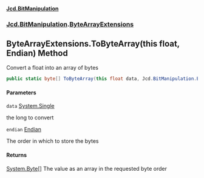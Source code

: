 #### [Jcd.BitManipulation](index.md 'index')

### [Jcd.BitManipulation](Jcd.BitManipulation.md 'Jcd.BitManipulation').[ByteArrayExtensions](Jcd.BitManipulation.ByteArrayExtensions.md 'Jcd.BitManipulation.ByteArrayExtensions')

## ByteArrayExtensions.ToByteArray(this float, Endian) Method

Convert a float into an array of bytes

```csharp
public static byte[] ToByteArray(this float data, Jcd.BitManipulation.Endian endian=Jcd.BitManipulation.Endian.Little);
```

#### Parameters

<a name='Jcd.BitManipulation.ByteArrayExtensions.ToByteArray(thisfloat,Jcd.BitManipulation.Endian).data'></a>

`data` [System.Single](https://docs.microsoft.com/en-us/dotnet/api/System.Single 'System.Single')

the long to convert

<a name='Jcd.BitManipulation.ByteArrayExtensions.ToByteArray(thisfloat,Jcd.BitManipulation.Endian).endian'></a>

`endian` [Endian](Jcd.BitManipulation.Endian.md 'Jcd.BitManipulation.Endian')

The order in which to store the bytes

#### Returns

[System.Byte](https://docs.microsoft.com/en-us/dotnet/api/System.Byte 'System.Byte')[[]](https://docs.microsoft.com/en-us/dotnet/api/System.Array 'System.Array')
The value as an array in the requested byte order